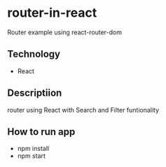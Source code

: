 # router-in-react
Router example using react-router-dom 
## Technology
- React
## Descriptiion
router using React with Search and Filter funtionality 
## How to run app
- npm install
- npm start
